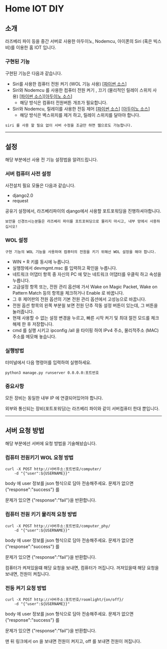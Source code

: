 # Home IOT DIY

## 소개

라즈베리 파이 등을 중간 서버로 사용한 아두이노, Nodemcu, 아이폰의 Siri (혹은 빅스비)를 이용한 홈 IOT 입니다.

### 구현된 기능

구현된 기능은 다음과 같습니다.

- Siri를 사용한 컴퓨터 전원 켜기 (WOL 기능 사용) [[파이썬 소스](https://github.com/wookoo/SimpleHomeIOT/blob/master/RestServer/app/views.py#L15)]
- Siri와 Nodemcu 를 사용한 컴퓨터 전원 켜기 , 끄기 (물리적인 릴레이 스위치 사용) [[파이썬 소스](https://github.com/wookoo/SimpleHomeIOT/blob/master/RestServer/app/views.py#L48)][[아두이노 소스]("https://github.com/wookoo/SimpleHomeIOT/blob/master/DeviceSource/ComputerTrigger/ComputerTrigger.ino")]
	- 해당 방식은 컴퓨터 전원버튼 개조가 필요합니다.
- Siri와 Nodemcu, 릴레이를 사용한 전등 제어 [[파이썬 소스](https://github.com/wookoo/SimpleHomeIOT/blob/master/RestServer/app/views.py#L67)] [[아두이노 소스](https://github.com/wookoo/SimpleHomeIOT/blob/master/DeviceSource/LightSwitch/LightSwitch.ino)]
	- 해당 방식은 벽스위치를 제거 하고, 릴레이 스위치를 달아야 합니다.

~~~
siri 를 사용 할 필요 없이 서버 수정을 조금만 하면 웹으로도 가능합니다.
~~~

<hr>


## 설정

해당 부분에선 사용 전 기능 설정법을 알려드립니다.

### 서버 컴퓨터 사전 설정

사전설치 필요 모듈은 다음과 같습니다.

- django2.0
- request

공유기 설정에서, 라즈베리파이의 django에서 사용할 포트포워딩을 진행하셔야합니다.
~~~
보안을 신경쓰시는분들은 라즈베리 파이를 포트포워딩으로 물리지 마시고, 내부 망에서 사용하십시오!
~~~


### WOL 설정
~~~
구현 기능의 WOL 기능을 사용하여 컴퓨터의 전원을 키기 위해선 WOL 설정을 해야 합니다.
~~~

- WIN + R 키를 동시에 누릅니다.
- 실행창에서 devmgmt.msc 를 입력하고 확인을 누릅니다.
- 네트워크 어댑터 항목 중 자신의 PC 에 맞는 네트워크 어댑터를 우클릭 하고 속성을 누릅니다.
- 고급설정 항목 또는, 전원 관리 옵션에 가서 Wake on Magic Packet, Wake on Pattern Match 등의 항목을 체크하거나 Enable 로 바꿉니다.
- 그 후 제어판의 전원 옵션의 기본 전원 관리 옵션에서 고성능으로 바꿉니다.
- 전원 옵션 항목의 왼쪽 부분읠 보면 전원 단추 작동 설정 버튼이 있는데, 그 버튼을 눌러줍니다.
- 현재 사용할 수 없는 설정 변경을 누르고, 빠른 시작 켜기 및 최대 절전 모드를 체크 해제 한 후 저장합니다.
- cmd 를 실행 시키고 ipconfig /all  을 타이핑 하여 IPv4 주소, 물리적주소 (MAC) 주소를 메모해 놓습니다.

### 실행방법

터미널에서 다음 명령어를 입력하여 실행하세요.
~~~
python3 manage.py runserver 0.0.0.0:포트번호
~~~

### 중요사항

모든 장비는 동일한 내부 IP 에 연결되어있어야 합니다.

외부와 통신되는 장비(포트포워딩)는 라즈베리 파이와 같이 서버컴퓨터 한대 뿐입니다.



<hr>

## 서버 요청 방법

해당 부분에선 서버에 요청 방법을 기술해놨습니다.

### 컴퓨터 전원키기 WOL 요청 방법

~~~
curl -X POST http://서버주소:포트번호/computer/
	-d "{"user":${USERNAME}}"
~~~

body 에 user 정보를 json 형식으로 담아 전송해주세요. 문제가 없으면 {"response":"success"} 를

문제가 있으면 {"response":"fail"}을 반환합니다.

### 컴퓨터 전원 키기 물리적 요청 방법

~~~
curl -X POST http://서버주소:포트번호/computer_phy/
	-d "{"user":${USERNAME}}"
~~~
body 에 user 정보를 json 형식으로 담아 전송해주세요. 문제가 없으면 {"response":"success"} 를

문제가 있으면 {"response":"fail"}을 반환합니다.

컴퓨터가 켜져있을떄 해당 요청을 보내면, 컴퓨터가 꺼집니다. 꺼져있을때 해당 요청을 보내면, 전원이 켜집니다.

### 전등 켜기 요청 방법

~~~
curl -X POST http://서버주소:포트번호/roomlight/{on/off}/
	-d "{"user":${USERNAME}}"
~~~
body 에 user 정보를 json 형식으로 담아 전송해주세요. 문제가 없으면 {"response":"success"} 를

문제가 있으면 {"response":"fail"}을 반환합니다.

맨 뒤 링크에서 on 을 보내면 전원이 켜지고, off 를 보내면 전원이 꺼집니다.
